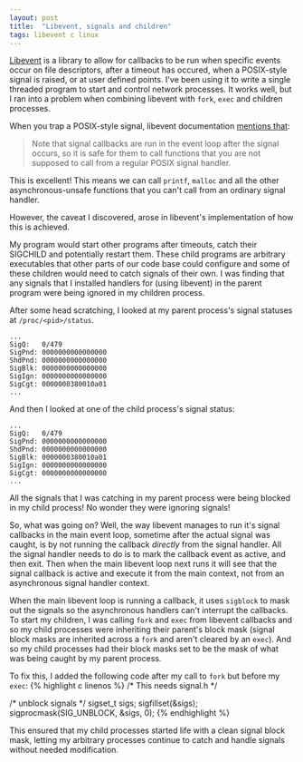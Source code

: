 ```yaml
---
layout: post
title:  "Libevent, signals and children"
tags: libevent c linux
---
```


[Libevent][libevent] is a library to allow for callbacks to be run when specific events occur on file descriptors, after a timeout has occured, when a POSIX-style signal is raised, or at user defined points. I've been using it to write a single threaded program to start and control network processes. It works well, but I ran into a problem when combining libevent with `fork`, `exec` and children processes.

When you trap a POSIX-style signal, libevent documentation [mentions that](http://www.wangafu.net/~nickm/libevent-book/Ref4_event.html):

> Note that signal callbacks are run in the event loop after the signal occurs,
> so it is safe for them to call functions that you are not supposed to call 
> from a regular POSIX signal handler.

This is excellent! This means we can call `printf`, `malloc` and all the other asynchronous-unsafe functions that you can't call from an ordinary signal handler. 

However, the caveat I discovered, arose in libevent's implementation of how this is achieved. 

My program would start other programs after timeouts, catch their SIGCHILD and potentially restart them. These child programs are arbitrary executables that other parts of our code base could configure and some of these children would need to catch signals of their own. I was finding that any signals that I installed handlers for (using libevent) in the parent program were being ignored in my children process.

After some head scratching, I looked at my parent process's signal statuses at `/proc/<pid>/status`. 

```
... 
SigQ:   0/479
SigPnd: 0000000000000000
ShdPnd: 0000000000000000
SigBlk: 0000000000000000
SigIgn: 0000000000000000
SigCgt: 0000000380010a01
...
```

And then I looked at one of the child process's signal status:

```
... 
SigQ:   0/479
SigPnd: 0000000000000000
ShdPnd: 0000000000000000
SigBlk: 0000000380010a01
SigIgn: 0000000000000000
SigCgt: 0000000000000000
...
```

All the signals that I was catching in my parent process were being blocked in my child process! No wonder they were ignoring signals!

So, what was going on? Well, the way libevent manages to run it's signal callbacks in the main event loop, sometime after the actual signal was caught, is by not running the callback _directly_ from the signal handler. All the signal handler needs to do is to mark the callback event as active, and then exit. Then when the main libevent loop next runs it will see that the signal callback is active and execute it from the main context, not from an asynchronous signal handler context. 

When the main libevent loop is running a callback, it uses `sigblock` to mask out the signals so the asynchronous handlers can't interrupt the callbacks. To start my children, I was calling `fork` and `exec` from libevent callbacks and so my child processes were inheriting their parent's block mask (signal block masks are inherited across a `fork` and aren't cleared by an `exec`). And so my child processes had their block masks set to be the mask of what was being caught by my parent process.

To fix this, I added the following code after my call to `fork` but before my `exec`:
{% highlight c linenos %}
/* This needs signal.h */

/* unblock signals */
sigset_t sigs;
sigfillset(&sigs);
sigprocmask(SIG_UNBLOCK, &sigs, 0);
{% endhighlight %}

This ensured that my child processes started life with a clean signal block mask, letting my arbitrary processes continue to catch and handle signals without needed modification.

[libevent]: http://libevent.org
